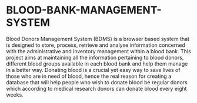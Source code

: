 # BLOOD-BANK-MANAGEMENT-SYSTEM
Blood Donors Management System (BDMS) is a browser based system that is designed to store, process, retrieve and analyse information concerned with the administrative and inventory management within a blood bank. This project aims at maintaining all the information pertaining to blood donors, different blood groups available in each blood bank and help them manage in a better way.  Donating blood is a crucial yet easy way to save lives of those who are in need of blood, hence the real reason for creating a database that will help people who wish to donate blood be regular donors which according to medical research donors can donate blood every eight weeks.
